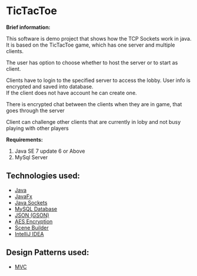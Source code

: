 # TicTacToe

**Brief information:**

This software is demo project that shows how the TCP Sockets work in java.<br>
It is based on the TicTacToe game, which has one server and multiple clients.

The user has option to choose whether to host the server or to start as client.

Clients have to login to the specified server to access the lobby. User info is encrypted and saved into database.<br>
If the client does not have account he can create one.

There is encrypted chat between the clients when they are in game, that goes through the server

Client can challenge other clients that are currently in loby and not busy playing with other players

**Requirements:**
1. Java SE 7 update 6 or Above
2. MySql Server

## Technologies used:
- [Java](https://java.com/en/)
- [JavaFx](http://docs.oracle.com/javafx/2/overview/jfxpub-overview.htm)
- [Java Sockets](http://www.oracle.com/technetwork/java/socket-140484.html)
- [MySQL Database](www.mysql.com)
- [JSON (GSON)](http://json-schema.org/)
- [AES Encryption](https://en.wikipedia.org/wiki/Advanced_Encryption_Standard)
- [Scene Builder](http://gluonhq.com/products/scene-builder/)
- [IntelliJ IDEA](https://www.jetbrains.com/idea/)

## Design Patterns used:
- [MVC](https://en.wikipedia.org/wiki/Model%E2%80%93view%E2%80%93controller)
